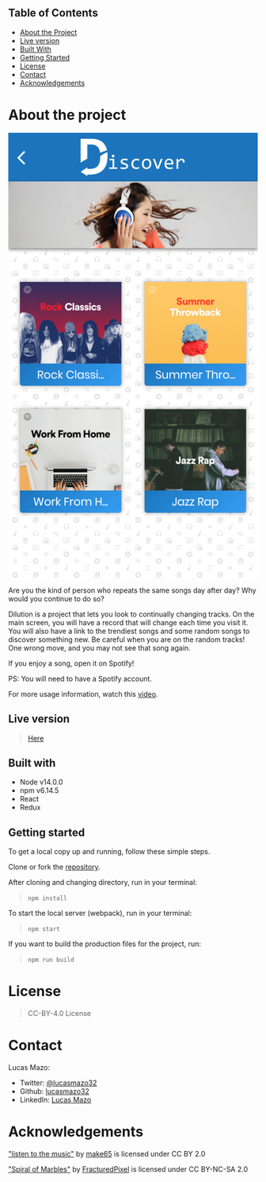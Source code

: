 ## Table of Contents

* [About the Project](#about-the-project)
* [Live version](#live-version)
* [Built With](#built-with)
* [Getting Started](#getting-started)
* [License](#license)
* [Contact](#contact)
* [Acknowledgements](#acknowledgements)

<!-- about-the-project -->
# About the project

![image](./dilution.png)

Are you the kind of person who repeats the same songs day after day? Why would you continue to do so?

Dilution is a project that lets you look to continually changing tracks. On the main screen, you will have a record that will change each time you visit it. You will also have a link to the trendiest songs and some random songs to discover something new. Be careful when you are on the random tracks! One wrong move, and you may not see that song again.

If you enjoy a song, open it on Spotify!

PS: You will need to have a Spotify account.

For more usage information, watch this [video](https://youtu.be/KgKLon_QuTQ).

## Live version

> [Here](https://5ef4bb1bce77554c957b455b--dilution.netlify.app)

## Built with

- Node v14.0.0
- npm v6.14.5
- React
- Redux

## Getting started

To get a local copy up and running, follow these simple steps.

Clone or fork the [repository](https://github.com/lucasmazo32/dilution).

After cloning and changing directory, run in your terminal:

> ``` npm install ```

To start the local server (webpack), run in your terminal:

> ``` npm start ```

If you want to build the production files for the project, run:

> ``` npm run build ```

# License

>  CC-BY-4.0 License 

# Contact

Lucas Mazo:

- Twitter: [@lucasmazo32](https://twitter.com/lucasmazo32)
- Github: [lucasmazo32](https://github.com/lucasmazo32)
- LinkedIn: [Lucas Mazo](https://www.linkedin.com/in/lucasmazo/)

# Acknowledgements

["listen to the music"](https://www.flickr.com/photos/159646476@N07/31766447948) by [make65](https://www.flickr.com/photos/159646476@N07) is licensed under CC BY 2.0 

["Spiral of Marbles"](https://www.flickr.com/photos/37474593@N04/4334153803) by [FracturedPixel](https://www.flickr.com/photos/37474593@N04) is licensed under CC BY-NC-SA 2.0 
